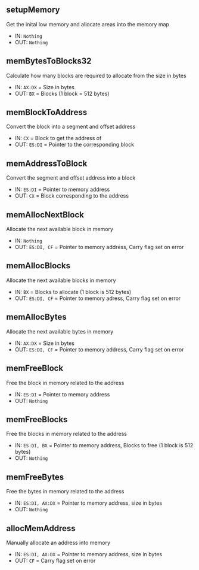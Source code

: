 ## setupMemory
Get the inital low memory and allocate areas into the memory map
* IN: `Nothing`
* OUT: `Nothing`

## memBytesToBlocks32
Calculate how many blocks are required to allocate from the size in bytes
* IN: `AX:DX` = Size in bytes
* OUT: `BX` = Blocks (1 block = 512 bytes)

## memBlockToAddress
Convert the block into a segment and offset address
* IN: `CX` = Block to get the address of
* OUT: `ES:DI` = Pointer to the corresponding block

## memAddressToBlock
Convert the segment and offset address into a block
* IN: `ES:DI` = Pointer to memory address
* OUT: `CX` = Block corresponding to the address

## memAllocNextBlock
Allocate the next available block in memory
* IN: `Nothing`
* OUT: `ES:DI, CF` = Pointer to memory address, Carry flag set on error

## memAllocBlocks
Allocate the next available blocks in memory
* IN: `BX` = Blocks to allocate (1 block is 512 bytes)
* OUT: `ES:DI, CF` = Pointer to memory adress, Carry flag set on error

## memAllocBytes
Allocate the next available bytes in memory
* IN: `AX:DX` = Size in bytes
* OUT: `ES:DI, CF` = Pointer to memory address, Carry flag set on error

## memFreeBlock
Free the block in memory related to the address
* IN: `ES:DI` = Pointer to memory address
* OUT: `Nothing`

## memFreeBlocks
Free the blocks in memory related to the address
* IN: `ES:DI, BX` = Pointer to memory address, Blocks to free (1 block is 512 bytes)
* OUT: `Nothing`

## memFreeBytes
Free the bytes in memory related to the address
* IN: `ES:DI, AX:DX` = Pointer to memory address, size in bytes
* OUT: `Nothing`

## allocMemAddress
Manually allocate an address into memory
* IN: `ES:DI, AX:DX` = Pointer to memory address, size in bytes
* OUT: `CF` = Carry flag set on error
